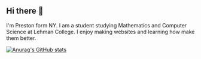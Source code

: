 ## Hi there 👋


I'm Preston form NY. I am a student studying Mathematics and Computer Science at Lehman College. I enjoy making websites and learning how make them better. 


[![Anurag's GitHub stats](https://github-readme-stats.vercel.app/api?username=PrestBlake25)](https://github.com/anuraghazra/github-readme-stats)

<!--
**PrestBlake25/PrestBlake25** is a ✨ _special_ ✨ repository because its `README.md` (this file) appears on your GitHub profile.

Here are some ideas to get you started:

- 🔭 I’m currently working on ...
- 🌱 I’m currently learning ...
- 👯 I’m looking to collaborate on ...
- 🤔 I’m looking for help with ...
- 💬 Ask me about ...
- 📫 How to reach me: ...
- 😄 Pronouns: ...
- ⚡ Fun fact: ...
-->
